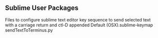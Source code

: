 ## Sublime User Packages

Files to configure sublime text editor key sequence to send selected text with a carriage return and ctl-D appended
Default (OSX).sublime-keymap
sendTextToTerminus.py
